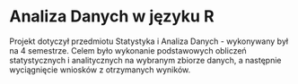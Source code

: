 # Analiza Danych w języku R
Projekt dotyczył przedmiotu Statystyka i Analiza Danych - wykonywany był na 4 semestrze.
Celem było wykonanie podstawowych obliczeń statystycznych i analitycznych na wybranym zbiorze danych,
a następnie wyciągnięcie wniosków z otrzymanych wyników.
